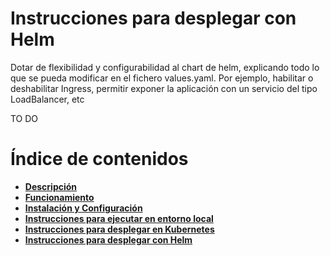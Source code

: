 <a name="main"></a>
# __Instrucciones para desplegar con Helm__

Dotar de flexibilidad y configurabilidad al chart de helm, explicando todo lo que se pueda modificar en el fichero values.yaml. Por ejemplo, habilitar o deshabilitar Ingress, permitir exponer la aplicación con un servicio del tipo LoadBalancer, etc

TO DO

# Índice de contenidos

* [__Descripción__](../README.md#main)
* [__Funcionamiento__](../README.md#arch)
* [__Instalación y Configuración__](../README.md#setup)
* [__Instrucciones para ejecutar en entorno local__](../README.md#rc_local)
* [__Instrucciones para desplegar en Kubernetes__](../k8s/README.md#main)
* [__Instrucciones para desplegar con Helm__](#main)